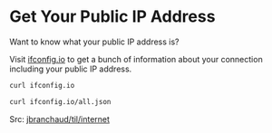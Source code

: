 # Get Your Public IP Address

Want to know what your public IP address is?

Visit [ifconfig.io](http://ifconfig.io/) to get a bunch of information about
your connection including your public IP address.

```bash
curl ifconfig.io
```

```bash
curl ifconfig.io/all.json
```

Src: [jbranchaud/til/internet](https://github.com/jbranchaud/til/blob/master/internet/figure-out-your-public-ip-address.md)
